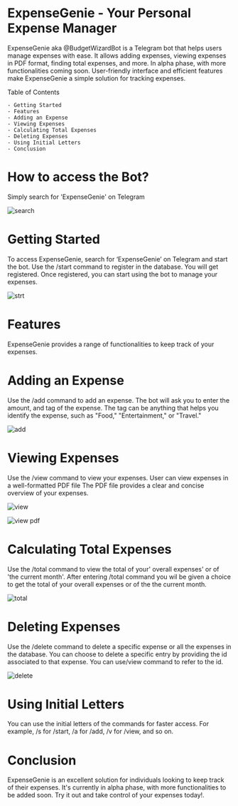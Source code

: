 # ExpenseGenie - Your Personal Expense Manager
ExpenseGenie aka @BudgetWizardBot is a Telegram bot that helps users manage expenses with ease. It allows adding expenses, viewing expenses in PDF format, finding total expenses, and more. In alpha phase, with more functionalities coming soon. User-friendly interface and efficient features make ExpenseGenie a simple solution for tracking expenses.



Table of Contents

    - Getting Started
    - Features
    - Adding an Expense
    - Viewing Expenses
    - Calculating Total Expenses
    - Deleting Expenses
    - Using Initial Letters
    - Conclusion
    
# How to access the Bot?

Simply search for 'ExpenseGenie' on Telegram

![search](https://user-images.githubusercontent.com/89451392/222720337-c11c4650-55d7-4ad8-bfc5-956162d014dd.png)

# Getting Started
To access ExpenseGenie, search for ‘ExpenseGenie’ on Telegram and start the bot. Use the /start command to register in the database. You will get registered.
Once registered, you can start using the bot to manage your expenses.

![strt](https://user-images.githubusercontent.com/89451392/222720353-53bc7029-8782-4e2d-bd5c-5920951b9095.png)

# Features
ExpenseGenie provides a range of functionalities to keep track of your expenses.

# Adding an Expense
Use the /add command to add an expense. The bot will ask you to enter the amount, and tag of the expense. The tag can be anything that helps you identify the expense, such as "Food," "Entertainment," or "Travel."

![add](https://user-images.githubusercontent.com/89451392/222720389-4ce1a454-a455-4a11-9545-d16a8309698e.png)

# Viewing Expenses
Use the /view command to view your expenses. User can view expenses in a well-formatted PDF file
The PDF file provides a clear and concise overview of your expenses.

![view](https://user-images.githubusercontent.com/89451392/222720427-58bd1c97-f4f0-4100-80f1-60b31fe8ee64.png)

![view pdf](https://user-images.githubusercontent.com/89451392/222720455-ec358a8a-dda1-4a3a-97e0-4618bdee0335.png)

# Calculating Total Expenses
Use the /total command to view the total of your' overall expenses' or of 'the current month'. After entering /total command you wil be given a choice to get the total of your overall expenses or of the the current month.

![total](https://user-images.githubusercontent.com/89451392/222720481-f8b98222-21ea-4674-bd22-ad11f3dea2c6.png)

# Deleting Expenses
Use the /delete command to delete a specific expense or all the expenses in the database. You can choose to delete a specific entry by providing the id associated to that expense. You can use/view command to refer to the id.

![delete](https://user-images.githubusercontent.com/89451392/222720501-ce46bfb3-0cc3-4ca4-b5a2-5c067f8ffa35.png)

# Using Initial Letters
You can use the initial letters of the commands for faster access. For example, /s for /start, /a for /add, /v for /view, and so on.

# Conclusion
ExpenseGenie is an excellent solution for individuals looking to keep track of their expenses. It's currently in alpha phase, with more functionalities to be added soon. Try it out and take control of your expenses today!.
